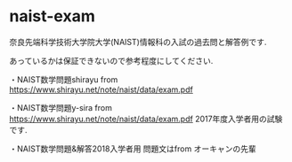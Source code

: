 # naist-exam
奈良先端科学技術大学院大学(NAIST)情報科の入試の過去問と解答例です.

あっているかは保証できないので参考程度にしてください.  

・NAIST数学問題shirayu
from https://www.shirayu.net/note/naist/data/exam.pdf

・NAIST数学問題y-sira
from https://www.shirayu.net/note/naist/data/exam.pdf
2017年度入学者用の試験です.

・NAIST数学問題&解答2018入学者用
問題文はfrom オーキャンの先輩 
